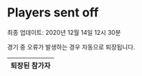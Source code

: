 # Players sent off
최종 업데이트: 2020년 12월 14일 12시 30분


경기 중 오류가 발생하는 경우 자동으로 퇴장됩니다.


| 퇴장된 참가자 |
|:---:|
